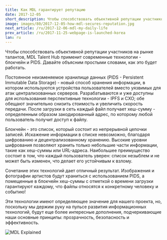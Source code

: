 ```yaml
---
title: Как MDL гарантирует репутацию
date: 2017-12-05
short_description: Чтобы способствовать объективной репутации участников на рынке талантов, MDL Talent Hub применит современные технологии
image: images/80/2017-12-05-how-mdl-secures-reputation.jpg
next_article: /ru/2017-12-06-mdl-my-daily-life
prev_article: /ru/2017-11-25-webpage-is-launched-korea
lan: ru
---
```


Чтобы способствовать объективной репутации участников на рынке талантов, MDL Talent Hub применит современные технологии - блокчейн и PIDS. Давайте объясним простыми словами, как это будет работать.

Постоянное неизменяемое хранилище данных (PIDS - Persistent Immutable Data Storage) - новый способ хранения информации, в котором используются устройства пользователей вместо уязвимых для атак централизованных серверов. Разрабатываются и уже доступны для использования перспективные технологии - IPFS и CXO; обе обещают значительно снизить стоимость и увеличить скорость передачи. После загрузки в сеть каждый файл получает хеш-сумму - определенным образом закодированный адрес, по которому любой пользователь получит доступ к файлу.

Блокчейн - это список, который состоит из непрерывной цепочки записей. Искажение информации в списке невозможно, благодаря шифрованию и децентрализованному хранению. Высокие уровни шифрования позволяют хранить только небольшие части информации, такие как хеш-суммы или URL-адреса. Наибольшее преимущество состоит в том, что каждый пользователь уверен: список незыблем и не может быть изменен, что делает его устойчивым к взлому.

Сочетание этих технологий дает отличный результат. Изображения и фотографии артистов будут храниться с использованием PIDS, а помещенные в блокчейн хеш-суммы с отметкой о времени загрузки гарантируют каждому, что файлы относятся  к конкретному человеку и событию!

Эти технологии имеют определяющее значение для нашего проекта, но, поскольку мы держим руку на пульсе развития информационных технологий, будут еще более интересные дополнения, подчеркивающие наши основные принципы: прозрачность, безопасность и эффективность.

![MDL Explained](https://gateway.ipfs.io/ipfs/QmVqUgtsLLuUmLfEJSpejr36LFmSpnGsBLVKVj28tCkege/MDL%20Explained.jpg)
